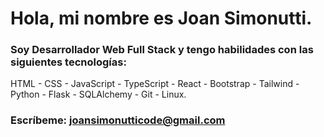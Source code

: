 # Hola, mi nombre es **Joan Simonutti**.

### **Soy Desarrollador Web Full Stack** y tengo habilidades con las siguientes tecnologías:
HTML - CSS - JavaScript - TypeScript - React - Bootstrap - Tailwind - Python - Flask -
SQLAlchemy - Git - Linux.
### **Escríbeme:** [joansimonutticode@gmail.com](mailto:joansimonutticode@gmail.com)

